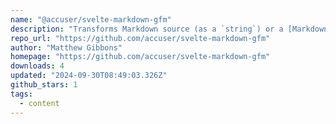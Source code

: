 ```yaml
---
name: "@accuser/svelte-markdown-gfm"
description: "Transforms Markdown source (as a `string`) or a [Markdown AST](https://github.com/syntax-tree/mdast) into Svelte components."
repo_url: "https://github.com/accuser/svelte-markdown-gfm"
author: "Matthew Gibbons"
homepage: "https://github.com/accuser/svelte-markdown-gfm"
downloads: 4
updated: "2024-09-30T08:49:03.326Z"
github_stars: 1
tags: 
  - content
---
```

